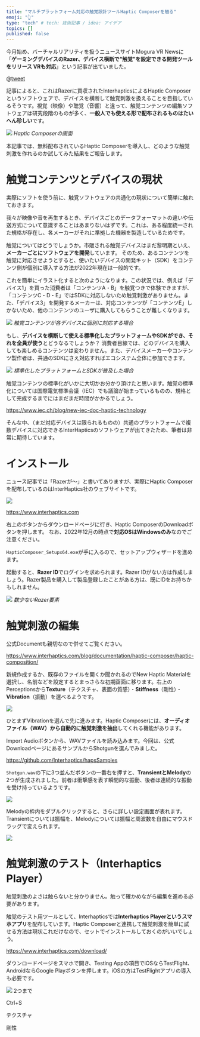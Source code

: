 ```yaml
---
title: "マルチプラットフォーム対応の触覚設計ツールHaptic Composerを触る"
emoji: "👆"
type: "tech" # tech: 技術記事 / idea: アイデア
topics: []
published: false
---
```


今月始め、バーチャルリアリティを扱うニュースサイトMogura VR Newsに「**ゲーミングデバイスのRazer、デバイス横断で“触覚”を設定できる開発ツールをリリース VRも対応**」という記事が出ていました。

@[tweet](https://twitter.com/MoguraVR/status/1598143597047648261)

記事によると、これはRazerに買収されたInterhapticsによるHaptic Composerというソフトウェアで、デバイスを横断して触覚刺激を扱えることを目指しているそうです。視覚（映像）や聴覚（音響）と違って、触覚コンテンツの編集ソフトウェアは研究段階のものが多く、**一般人でも使える形で配布されるものはたいへん珍しい**です。

![](/images/hapticcomposer/editor-ui.png)
*Haptic Composerの画面*

本記事では、無料配布されているHaptic Composerを導入し、どのような触覚刺激を作れるのか試してみた結果をご報告します。

# 触覚コンテンツとデバイスの現状
実際にソフトを使う前に、触覚ソフトウェアの共通化の現状について簡単に触れておきます。

我々が映像や音を再生するとき、デバイスごとのデータフォーマットの違いや伝送方式について意識することはあまりないはずです。これは、ある程度統一された規格が存在し、各メーカーがそれに準拠した機器を製造しているためです。

触覚についてはどうでしょうか。市販される触覚デバイスはまだ黎明期といえ、**メーカーごとにソフトウェアを開発**しています。
そのため、あるコンテンツを触覚に対応させようとすると、使いたいデバイスの開発キット（SDK）をコンテンツ側が個別に導入する方法が2022年現在は一般的です。

これを簡単にイラスト化すると次のようになります。この状況では、例えば「デバイス1」を買った消費者は「コンテンツA・B」を触覚つきで体験できますが、「コンテンツC・D・E」ではSDKに対応しないため触覚刺激がありません。また、「デバイス3」を開発するメーカーは、対応コンテンツが「コンテンツE」しかないため、他のコンテンツのユーザに購入してもらうことが難しくなります。

![](/images/hapticcomposer/content-and-device-1.png)
*触覚コンテンツが各デバイスに個別に対応する場合*

もし、**デバイスを横断して使える標準化したプラットフォームやSDKができ、それを全員が使う**とどうなるでしょうか？
消費者目線では、どのデバイスを購入しても楽しめるコンテンツは変わりません。また、デバイスメーカーやコンテンツ製作者は、共通のSDKにさえ対応すればエコシステム全体に参加できます。

![](/images/hapticcomposer/content-and-device-2.png)
*標準化したプラットフォームとSDKが普及した場合*

触覚コンテンツの標準化がいかに大切かお分かり頂けたと思います。触覚の標準化については国際電気標準会議（IEC）でも議論が始まっているものの、規格として完成するまでにはまだまだ時間がかかるでしょう。

https://www.iec.ch/blog/new-iec-doc-haptic-technology

そんな中、（まだ対応デバイスは限られるものの）共通のプラットフォームで複数デバイスに対応できるInterHapticsのソフトウェアが出てきたため、筆者は非常に期待しています。

# インストール
ニュース記事では「Razerが～」と書いてありますが、実際にHaptic Composerを配布しているのはInterHaptics社のウェブサイトです。

![](/images/hapticcomposer/interhaptics.png)

https://www.interhaptics.com

右上のボタンからダウンロードページに行き、Haptic ComposerのDownloadボタンを押します。
なお、2022年12月の時点で**対応OSはWindowsのみ**なのでご注意ください。

`HapticComposer_Setupx64.exe`が手に入るので、セットアップウィザードを進めます。

起動すると、**Razer ID**でログインを求められます。Razer IDがない方は作成しましょう。Razer製品を購入して製品登録したことがある方は、既にIDをお持ちかもしれません。

![](/images/hapticcomposer/razer-login.png)
*数少ないRazer要素*

# 触覚刺激の編集
公式Documentも親切なので併せてご覧ください。

https://www.interhaptics.com/blog/documentation/haptic-composer/haptic-composition/

新規作成するか、既存のファイルを開くか聞かれるのでNew Haptic Materialを選択し、名前などを設定するとまっさらな初期画面に移ります。右上のPerceptionsから**Texture**（テクスチャ、表面の質感）・**Stiffness**（剛性）・**Vibration**（振動）を選べるようです。

![](/images/hapticcomposer/first-ui.png)

ひとまずVibrationを選んで先に進みます。Haptic Composerには、**オーディオファイル（WAV）から自動的に触覚刺激を抽出**してくれる機能があります。

Import Audioボタンから、WAVファイルを読み込みます。今回は、公式DownloadページにあるサンプルからShotgunを選んでみました。

https://github.com/Interhaptics/hapsSamples

`Shotgun.wav`の下に3つ並んだボタンの一番右を押すと、**TransientとMelody**の2つが生成されました。前者は衝撃感を表す瞬間的な振動、後者は連続的な振動を受け持っているようです。

![](/images/hapticcomposer/shotgun-auto.png)

Melodyの枠内をダブルクリックすると、さらに詳しい設定画面が表れます。
Transientについては振幅を、Melodyについては振幅と周波数を自由にマウスドラッグで変えられます。

![](/images/hapticcomposer/editor-ui.png)

# 触覚刺激のテスト（Interhaptics Player）
触覚刺激のよさは触らないと分かりません。触って確かめながら編集を進める必要があります。

触覚のテスト用ツールとして、Interhapticsでは**Interhaptics Playerというスマホアプリ**を配布しています。Haptic Composerと連携して触覚刺激を簡単に試せる方法は現状これだけなので、セットでインストールしておくのがいいでしょう。

https://www.interhaptics.com/download/

ダウンロードページをスマホで開き、Testing Appの項目でiOSならTestFlight、AndroidならGoogle Playボタンを押します。iOSの方はTestFlightアプリの導入も必要です。



![](/images/hapticcomposer/sent-success.png)
2つまで

Ctrl+S

テクスチャ

剛性
